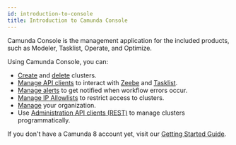 ```yaml
---
id: introduction-to-console
title: Introduction to Camunda Console
---
```


Camunda Console is the management application for the included products, such as Modeler, Tasklist, Operate, and Optimize.

Using Camunda Console, you can:

- [Create](./manage-clusters/create-cluster.md) and [delete](./manage-clusters/delete-cluster.md) clusters.
- [Manage API clients](./manage-clusters/manage-api-clients.md) to interact with [Zeebe](/components/zeebe/zeebe-overview.md) and [Tasklist](/components/tasklist/introduction-to-tasklist.md).
- [Manage alerts](./manage-clusters/manage-alerts.md) to get notified when workflow errors occur.
- [Manage IP Allowlists](./manage-clusters/manage-ip-whitelists.md) to restrict access to clusters.
- [Manage](./manage-organization/organization-settings.md) your organization.
- Use [Administration API clients (REST)](apis-tools/administration-api-reference.md) to manage clusters programmatically.

If you don't have a Camunda 8 account yet, visit our [Getting Started Guide](../../guides/create-account.md).
